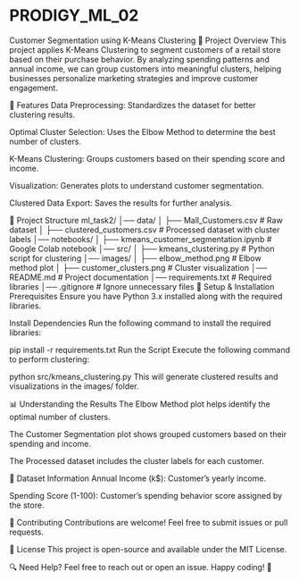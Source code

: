 # PRODIGY_ML_02
Customer Segmentation using K-Means Clustering
📌 Project Overview
This project applies K-Means Clustering to segment customers of a retail store based on their purchase behavior. By analyzing spending patterns and annual income, we can group customers into meaningful clusters, helping businesses personalize marketing strategies and improve customer engagement.

🚀 Features
Data Preprocessing: Standardizes the dataset for better clustering results.

Optimal Cluster Selection: Uses the Elbow Method to determine the best number of clusters.

K-Means Clustering: Groups customers based on their spending score and income.

Visualization: Generates plots to understand customer segmentation.

Clustered Data Export: Saves the results for further analysis.

📂 Project Structure
ml_task2/
│── data/
│   ├── Mall_Customers.csv          # Raw dataset
│   ├── clustered_customers.csv     # Processed dataset with cluster labels
│── notebooks/
│   ├── kmeans_customer_segmentation.ipynb  # Google Colab notebook
│── src/
│   ├── kmeans_clustering.py        # Python script for clustering
│── images/
│   ├── elbow_method.png            # Elbow method plot
│   ├── customer_clusters.png       # Cluster visualization
│── README.md                       # Project documentation
│── requirements.txt                 # Required libraries
│── .gitignore                       # Ignore unnecessary files
🔧 Setup & Installation
Prerequisites
Ensure you have Python 3.x installed along with the required libraries.

Install Dependencies
Run the following command to install the required libraries:

pip install -r requirements.txt
Run the Script
Execute the following command to perform clustering:

python src/kmeans_clustering.py
This will generate clustered results and visualizations in the images/ folder.

📊 Understanding the Results
The Elbow Method plot helps identify the optimal number of clusters.

The Customer Segmentation plot shows grouped customers based on their spending and income.

The Processed dataset includes the cluster labels for each customer.

📜 Dataset Information
Annual Income (k$): Customer’s yearly income.

Spending Score (1-100): Customer’s spending behavior score assigned by the store.

🤝 Contributing
Contributions are welcome! Feel free to submit issues or pull requests.

📜 License
This project is open-source and available under the MIT License.

🔍 Need Help? Feel free to reach out or open an issue. Happy coding! 🚀


